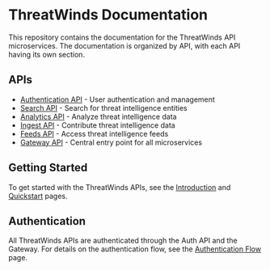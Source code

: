 # ThreatWinds Documentation

This repository contains the documentation for the ThreatWinds API microservices. The documentation is organized by API, with each API having its own section.

## APIs

- [Authentication API](/auth) - User authentication and management
- [Search API](/search) - Search for threat intelligence entities
- [Analytics API](/analytics) - Analyze threat intelligence data
- [Ingest API](/ingest) - Contribute threat intelligence data
- [Feeds API](/feeds) - Access threat intelligence feeds
- [Gateway API](/gateway) - Central entry point for all microservices

## Getting Started

To get started with the ThreatWinds APIs, see the [Introduction](/) and [Quickstart](/quickstart) pages.

## Authentication

All ThreatWinds APIs are authenticated through the Auth API and the Gateway. For details on the authentication flow, see the [Authentication Flow](/auth/flow) page.
